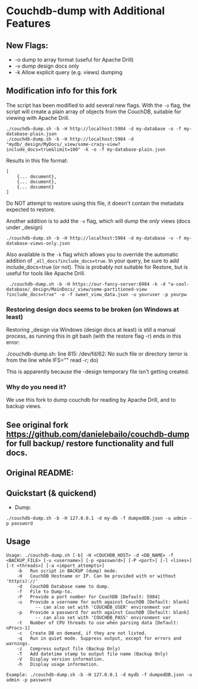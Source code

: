 # Couchdb-dump with Additional Features
## New Flags:
 * -o dump to array format (useful for Apache Drill)
 * -v dump design docs only
 * -k Allow explicit query (e.g. views) dumping

## Modification info for this fork

The script has been modified to add several new flags.
With the `-o` flag, the script will create a plain array of objects from the CouchDB, suitable for viewing with Apache Drill.
```
./couchdb-dump.sh -b -H http://localhost:5984 -d my-database -o -f my-database-plain.json
./couchdb-dump.sh -b -H http://localhost:5984 -d "mydb/_design/MyDocs/_view/some-crazy-view?include_docs=true&limit=100" -k -o -f my-database-plain.json

```
Results in this file format:

```
[
	{... document},
	{... document},
	{... document}
]
```

Do NOT attempt to restore using this file, it doesn't contain the metadata expected to restore.

Another addition is to add the `-v` flag, which will dump the *only* views (docs under _design)
```
./couchdb-dump.sh -b -H http://localhost:5984 -d my-database -v -f my-database-views-only.json
```

Also available is the `-k` flag which allows you to override the automatic addition of `_all_docs?include_docs=true`.
In your query, be sure to add include_docs=true (or not). This is probably not suitable for Restore, but is useful for tools like Apache Drill.

```
 ./couchdb-dump.sh -b -H https://our-fancy-server:6984 -k -d "a-cool-database/_design/MainDocs/_view/some-partitioned-view
?include_docs=true" -o -f sweet_view_data.json -u youruser -p yourpw

```

### Restoring design docs seems to be broken (on Windows at least)
Restoring _design via Windows (design docs at least) is still a manual process, as running this in git bash (with the restore flag -r) ends in this error:

./couchdb-dump.sh: line 815: /dev/fd/62: No such file or directory
(error is from the line while IFS="" read -r; do)

This is apparently because the -design temporary file isn't getting created.

### Why do you need it?
We use this fork to dump couchdb for reading by Apache Drill, and to backup views.

## See original fork https://github.com/danielebailo/couchdb-dump for full backup/ restore functionality and full docs.
## Original README:
## Quickstart (& quickend)
* Dump:

```./couchdb-dump.sh -b -H 127.0.0.1 -d my-db -f dumpedDB.json -u admin -p password```

## Usage
```
Usage: ./couchdb-dump.sh [-b] -H <COUCHDB_HOST> -d <DB_NAME> -f <BACKUP_FILE> [-u <username>] [-p <password>] [-P <port>] [-l <lines>] [-t <threads>] [-a <import_attempts>]
	-b   Run script in BACKUP (dump) mode.
	-H   CouchDB Hostname or IP. Can be provided with or without 'http(s)://'
	-d   CouchDB Database name to dump.
	-f   File to Dump-to.
	-P   Provide a port number for CouchDB [Default: 5984]
	-u   Provide a username for auth against CouchDB [Default: blank]
	       -- can also set with 'COUCHDB_USER' environment var
	-p   Provide a password for auth against CouchDB [Default: blank]
	       -- can also set with 'COUCHDB_PASS' environment var
	-t   Number of CPU threads to use when parsing data [Default: nProcs-1]
	-c   Create DB on demand, if they are not listed.
	-q   Run in quiet mode. Suppress output, except for errors and warnings.
	-z   Compress output file (Backup Only)
	-T   Add datetime stamp to output file name (Backup Only)
	-V   Display version information.
	-h   Display usage information.

Example: ./couchdb-dump.sh -b -H 127.0.0.1 -d mydb -f dumpedDB.json -u admin -p password
```

